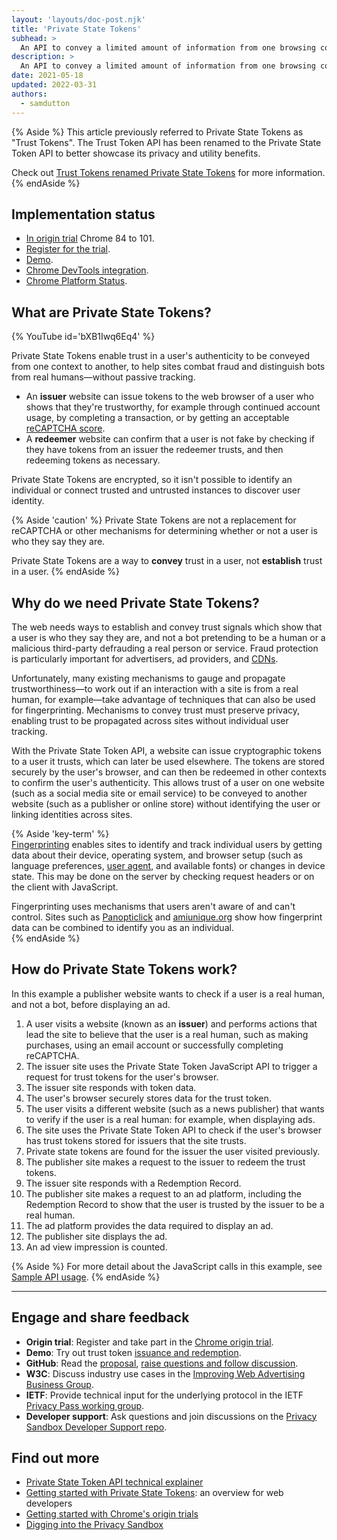 ```yaml
---
layout: 'layouts/doc-post.njk'
title: 'Private State Tokens'
subhead: >
  An API to convey a limited amount of information from one browsing context to another (for example, across sites) to help combat fraud, without passive tracking.
description: >
  An API to convey a limited amount of information from one browsing context to another (for example, across sites) to help combat fraud, without passive tracking.
date: 2021-05-18
updated: 2022-03-31
authors:
  - samdutton
---
```


{% Aside %}
This article previously referred to Private State Tokens as "Trust Tokens". The Trust Token API has been renamed to the Private State Token API to better showcase its privacy and utility benefits.

Check out [Trust Tokens renamed Private State Tokens](/blog/rename-trust-tokens) for more information.
{% endAside %}

## Implementation status

* [In origin trial](https://web.dev/origin-trials/) Chrome 84 to 101.
* [Register for the trial](/origintrials/#/view_trial/2479231594867458049).
* [Demo](https://trust-token-demo.glitch.me/).
* [Chrome DevTools integration](https://developers.google.com/web/updates/2021/01/devtools?utm_source=devtools#trust-token).
* [Chrome Platform Status](https://www.chromestatus.com/feature/5078049450098688).

## What are Private State Tokens?

{% YouTube
  id='bXB1Iwq6Eq4' 
%}

Private State Tokens enable trust in a user's authenticity to be conveyed from one context to another, to 
help sites combat fraud and distinguish bots from real humans—without passive tracking.

* An **issuer** website can issue tokens to the web browser of a user who shows that they're
trustworthy, for example through continued account usage, by completing a transaction, or by getting
an acceptable [reCAPTCHA score](https://developers.google.com/recaptcha).
* A **redeemer** website can confirm that a user is not fake by checking if they have tokens from an 
issuer the redeemer trusts, and then redeeming tokens as necessary.

Private State Tokens are encrypted, so it isn't possible to identify an individual or connect trusted and 
untrusted instances to discover user identity.

{% Aside 'caution' %}
Private State Tokens are not a replacement for reCAPTCHA or other mechanisms for determining whether or not 
a user is who they say they are.

Private State Tokens are a way to **convey** trust in a user, not **establish** trust in a user.
{% endAside %}


## Why do we need Private State Tokens?

The web needs ways to establish and convey trust signals which show that a user is who they say 
they are, and not a bot pretending to be a human or a malicious third-party defrauding a real person
or service. Fraud protection is particularly important for advertisers, ad providers, and 
[CDNs](https://www.cloudflare.com/en-gb/learning/cdn/what-is-a-cdn/).   

Unfortunately, many existing mechanisms to gauge and propagate trustworthiness—to work out if an 
interaction with a site is from a real human, for example—take advantage of techniques that can also 
be used for fingerprinting. Mechanisms to convey trust must preserve privacy, enabling trust to be 
propagated across sites without individual user tracking.

With the Private State Token API, a website can issue cryptographic tokens to a user it trusts, which can 
later be used elsewhere. The tokens are stored securely by the user's browser, and can then be 
redeemed in other contexts to confirm the user's authenticity. This allows trust of a user on one 
website (such as a social media site or email service) to be conveyed to another website (such as a 
publisher or online store) without identifying the user or linking identities across sites.
  
{% Aside 'key-term' %}  
[Fingerprinting](https://w3c.github.io/fingerprinting-guidance/#passive) enables sites to identify 
and track individual users by getting data about their device, operating system, and browser setup 
(such as language preferences, [user agent](https://developer.mozilla.org/docs/Web/API/NavigatorID/userAgent), and available fonts) or changes in device state. This may be done on the server by 
checking request headers or on the client with JavaScript.

Fingerprinting uses mechanisms that users aren't aware of and can't control. Sites such as 
[Panopticlick](https://panopticlick.eff.org/) and [amiunique.org](https://amiunique.org/) show how
fingerprint data can be combined to identify you as an individual.  
{% endAside %} 


## How do Private State Tokens work?

In this example a publisher website wants to check if a user is a real human, and not a bot, before displaying an ad.


1. A user visits a website (known as an **issuer**) and performs actions that lead the site to 
believe that the user is a real human, such as making purchases, using an email account or 
successfully completing reCAPTCHA.
1. The issuer site uses the Private State Token JavaScript API to trigger a request for trust tokens for 
the user's browser.
1. The issuer site responds with token data.
1. The user's browser securely stores data for the trust token.
1. The user visits a different website (such as a news publisher) that wants to verify if the user 
is a real human: for example, when displaying ads.
1. The site uses the Private State Token API to check if the user's browser has trust tokens stored for 
issuers that the site trusts.
1. Private state tokens are found for the issuer the user visited previously.
1. The publisher site makes a request to the issuer to redeem the trust tokens.
1. The issuer site responds with a Redemption Record.
1. The publisher site makes a request to an ad platform, including the Redemption Record to show 
that the user is trusted by the issuer to be a real human.
1. The ad platform provides the data required to display an ad.
1. The publisher site displays the ad.
1. An ad view impression is counted.

{% Aside %}
For more detail about the JavaScript calls in this example, see [Sample API usage](https://web.dev/trust-tokens/#sample-api-usage).
{% endAside %}

---

## Engage and share feedback

* **Origin trial**: Register and take part in the [Chrome origin trial](/origintrials/#/view_trial/2479231594867458049).
* **Demo**: Try out trust token [issuance and redemption](https://trust-token-demo.glitch.me/).
* **GitHub**: Read the [proposal](https://github.com/WICG/trust-token-api), [raise questions and 
follow discussion](https://github.com/WICG/trust-token-api/issues).
* **W3C**: Discuss industry use cases in the [Improving Web Advertising Business&nbsp;Group](https://www.w3.org/community/web-adv/participants).
* **IETF**: Provide technical input for the underlying protocol in the IETF 
[Privacy&nbsp;Pass&nbsp;working group](https://datatracker.ietf.org/wg/privacypass/about/).
* **Developer support**: Ask questions and join discussions on the 
[Privacy Sandbox Developer Support repo](https://github.com/GoogleChromeLabs/privacy-sandbox-dev-support).


## Find out more

* [Private State Token API technical explainer](https://github.com/dvorak42/trust-token-api)
* [Getting started with Private State Tokens](https://web.dev/trust-tokens/): an overview for web developers
* [Getting started with Chrome's origin trials](https://web.dev/origin-trials)
* [Digging into the Privacy Sandbox](https://web.dev/digging-into-the-privacy-sandbox)
